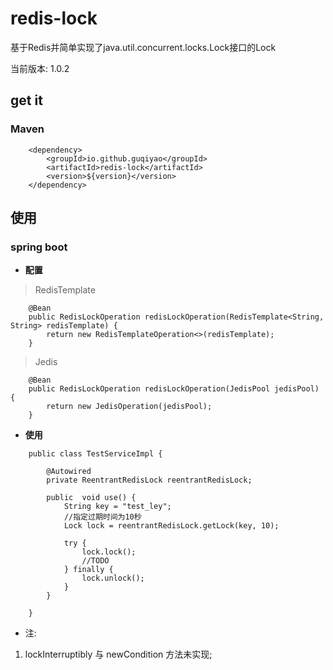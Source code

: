 # redis-lock
基于Redis并简单实现了java.util.concurrent.locks.Lock接口的Lock

当前版本: 1.0.2

## get it
### Maven

```
    <dependency>
        <groupId>io.github.guqiyao</groupId>
        <artifactId>redis-lock</artifactId>
        <version>${version}</version>
    </dependency>
```

## 使用
### spring boot

* **配置**

> RedisTemplate
```
    @Bean
    public RedisLockOperation redisLockOperation(RedisTemplate<String, String> redisTemplate) {
        return new RedisTemplateOperation<>(redisTemplate);
    }
```

> Jedis
```
    @Bean
    public RedisLockOperation redisLockOperation(JedisPool jedisPool) {
        return new JedisOperation(jedisPool);
    }
```


* **使用**
```
    public class TestServiceImpl {
    
        @Autowired
        private ReentrantRedisLock reentrantRedisLock;
        
        public  void use() {
            String key = "test_ley";
            //指定过期时间为10秒
            Lock lock = reentrantRedisLock.getLock(key, 10);
            
            try {
                lock.lock();
                //TODO
            } finally {
                lock.unlock();
            }
        }
    
    }
```

* 注:

1. lockInterruptibly 与 newCondition 方法未实现;